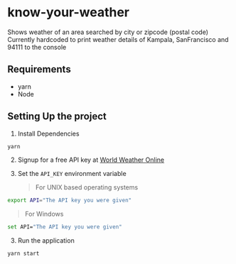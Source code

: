 # know-your-weather

Shows weather of an area searched by city or zipcode (postal code)
Currently hardcoded to print weather details of Kampala, SanFrancisco and 94111 to the console

## Requirements

- yarn
- Node

## Setting Up the project

1. Install Dependencies

```sh
yarn
```

2. Signup for a free API key at [World Weather Online](https://www.worldweatheronline.com/developer/api/pricing2.aspx)

3. Set the `API_KEY` environment variable
   > For UNIX based operating systems

```sh
export API="The API key you were given"
```

> For Windows

```sh
set API="The API key you were given"
```

3. Run the application

```sh
yarn start
```
